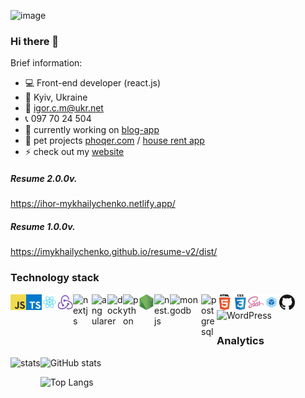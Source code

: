 ![image](https://user-images.githubusercontent.com/50461642/158031937-40d879d5-2381-4fd5-974f-4ec19c16a156.png)



### Hi there 👋

Brief information:

- 💻 Front-end developer (react.js)
- 📌 Kyiv, Ukraine
- 📧 igor.c.m@ukr.net
- 📞 097 70 24 504
- 🔭 currently working on [blog-app](https://blog-eta-teal.vercel.app/) 
- 🦮 pet projects [phoqer.com](http://phoqer.com/) / [house rent app](http://70.34.201.18)
- ⚡  check out my [website](https://ihor-mykhailychenko.netlify.app/)


##### Resume 2.0.0v.  
https://ihor-mykhailychenko.netlify.app/

##### Resume 1.0.0v.  
https://imykhailychenko.github.io/resume-v2/dist/


### Technology stack

<img align="left" alt="javascript" width="25px" src="https://raw.githubusercontent.com/github/explore/80688e429a7d4ef2fca1e82350fe8e3517d3494d/topics/javascript/javascript.png" />

<img align="left" alt="typescript" width="25px" src="https://raw.githubusercontent.com/github/explore/80688e429a7d4ef2fca1e82350fe8e3517d3494d/topics/typescript/typescript.png" />

<img align="left" alt="react" width="25px" src="https://raw.githubusercontent.com/github/explore/80688e429a7d4ef2fca1e82350fe8e3517d3494d/topics/react/react.png" />

<img align="left" alt="redux" width="25px" src="https://raw.githubusercontent.com/github/explore/80688e429a7d4ef2fca1e82350fe8e3517d3494d/topics/redux/redux.png" />

<img align="left" alt="nextjs" width="30px" src="https://upload.wikimedia.org/wikipedia/commons/thumb/8/8e/Nextjs-logo.svg/1200px-Nextjs-logo.svg.png" />

<img align="left" alt="angular" width="25px" src="https://user-images.githubusercontent.com/50461642/141482142-3f357dae-cf3e-4883-9792-5231eccb2021.png" />

<img align="left" alt="docker" width="25px" src="https://user-images.githubusercontent.com/50461642/141482533-96085de1-b15c-4fa9-ad4b-17b438129192.png" />

<img align="left" alt="python" width="25px" src="https://user-images.githubusercontent.com/50461642/141482002-d729fa25-bc18-468d-befa-8275158acaac.png" />

<img align="left" alt="node.js" width="25px" src="https://raw.githubusercontent.com/github/explore/80688e429a7d4ef2fca1e82350fe8e3517d3494d/topics/nodejs/nodejs.png" />

<img align="left" alt="nest.js" width="25px" src="https://user-images.githubusercontent.com/50461642/141481880-c40a3814-38c8-45b9-8b56-65d225b2defa.png" />

<img align="left" alt="mongodb" width="50px" src="https://user-images.githubusercontent.com/50461642/141482869-12558c6d-d156-4033-941f-818f765e1a89.png" />

<img align="left" alt="postgresql" width="25px" src="https://user-images.githubusercontent.com/50461642/141481707-4a2f18f1-36be-4869-b33c-04c3386e177f.png" />

<img align="left" alt="HTML5" width="25px" src="https://raw.githubusercontent.com/github/explore/80688e429a7d4ef2fca1e82350fe8e3517d3494d/topics/html/html.png" />

<img align="left" alt="CSS3" width="25px" src="https://raw.githubusercontent.com/github/explore/80688e429a7d4ef2fca1e82350fe8e3517d3494d/topics/css/css.png" />

<img align="left" alt="Sass" width="25px" src="https://raw.githubusercontent.com/github/explore/80688e429a7d4ef2fca1e82350fe8e3517d3494d/topics/sass/sass.png" />

<img align="left" alt="webpack" width="25px" src="https://raw.githubusercontent.com/github/explore/80688e429a7d4ef2fca1e82350fe8e3517d3494d/topics/webpack/webpack.png" />

<img align="left" alt="GitHub" width="25px" src="https://raw.githubusercontent.com/github/explore/78df643247d429f6cc873026c0622819ad797942/topics/github/github.png" />

<img alt="WordPress" width="25px" src="https://s.w.org/style/images/about/WordPress-logotype-wmark.png" />



### Analytics 

<img align="left" src="https://wakatime.com/share/@d6f8f864-5cc5-45d2-a16e-70f1d7f10da4/ece96473-0d52-4fb3-94a1-43e448fa5fff.svg" alt="stats" height="400" />

![GitHub stats](https://github-readme-stats.vercel.app/api?username=iMykhailychenko&show_icons=true)

![Top Langs](https://github-readme-stats.vercel.app/api/top-langs/?username=iMykhailychenko&layout=compact)
